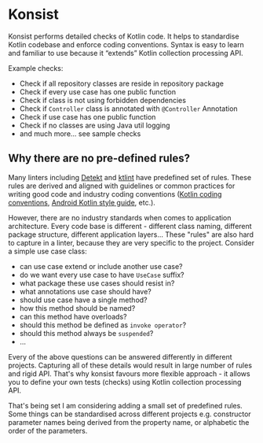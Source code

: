# Konsist

Konsist performs detailed checks of Kotlin code. It helps to standardise Kotlin codebase and enforce coding conventions.
Syntax is easy to learn and familiar to use because it “extends” Kotlin collection processing API.

Example checks:
- Check if all repository classes are reside in repository package
- Check if every use case has one public function
- Check if class is not using forbidden dependencies
- Check if `Controller` class is annotated with `@Controller` Annotation 
- Check if use case has one public function
- Check if no classes are using Java util logging 
- and much more… see sample checks

## Why there are no pre-defined rules?

Many linters including [Detekt](https://github.com/detekt/detekt) and [ktlint](https://github.com/pinterest/ktlint)
have predefined set of rules. These rules are derived and aligned with guidelines or common practices for writing good 
code and industry coding conventions ([Kotlin coding conventions](https://kotlinlang.org/docs/coding-conventions.html), 
[Android Kotlin style guide](https://developer.android.com/kotlin/style-guide), etc.). 

However, there are no industry standards when comes to application architecture. Every code base is different - 
different class naming, different package structure, different application layers... These "rules" are also hard to 
capture in a linter, because they are very specific to the project. Consider a simple use case class:
- can use case extend or include another use case?
- do we want every use case to have `UseCase` suffix?
- what package these use cases should resist in?
- what annotations use case should have?
- should use case have a single method?
- how this method should be named?
- can this method have overloads?
- should this method be defined as `invoke operator`?
- should this method always be `suspended`?
- …

Every of the above questions can be answered differently in different projects. Capturing all of these details would 
result in large number of rules and rigid API. That's why konsist favours more flexible approach - it allows you to 
define your own tests (checks) using Kotlin collection processing API.

That's being set I am considering adding a small set of predefined rules. Some things can be standardised across 
different projects e.g. constructor parameter names being derived from the property name, or alphabetic the order of 
the parameters.
